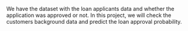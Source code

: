 We have the dataset with the loan applicants data and whether the application was approved or not. In this project, we will check the customers background data and predict the loan approval probability.
